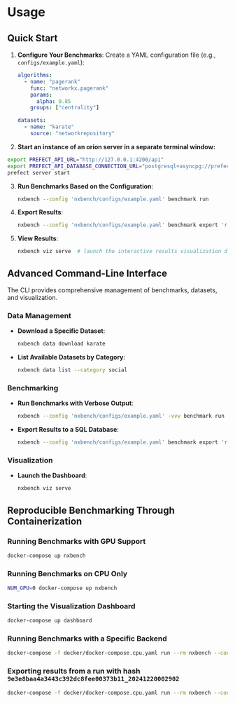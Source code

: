 # Usage

## Quick Start

1. **Configure Your Benchmarks**: Create a YAML configuration file (e.g., `configs/example.yaml`):

   ```yaml
   algorithms:
     - name: "pagerank"
       func: "networkx.pagerank"
       params:
         alpha: 0.85
       groups: ["centrality"]

   datasets:
     - name: "karate"
       source: "networkrepository"
   ```

2. **Start an instance of an orion server in a separate terminal window:**

  ```bash
  export PREFECT_API_URL="http://127.0.0.1:4200/api"
  export PREFECT_API_DATABASE_CONNECTION_URL="postgresql+asyncpg://prefect_user:pass@localhost:5432/prefect_db"
  prefect server start
  ```

3. **Run Benchmarks Based on the Configuration**:

   ```bash
   nxbench --config 'nxbench/configs/example.yaml' benchmark run
   ```

4. **Export Results**:

   ```bash
   nxbench --config 'nxbench/configs/example.yaml' benchmark export 'results/9e3e8baa4a3443c392dc8fee00373b11_20241220002902.json' --output-format csv --output-file 'results/results.csv'  # convert benchmarked results from a run with hash `9e3e8baa4a3443c392dc8fee00373b11_20241220002902` into csv format.
   ```

5. **View Results**:

   ```bash
   nxbench viz serve  # launch the interactive results visualization dashboard.
   ```

## Advanced Command-Line Interface

The CLI provides comprehensive management of benchmarks, datasets, and visualization.

### Data Management

- **Download a Specific Dataset**:

  ```bash
  nxbench data download karate
  ```

- **List Available Datasets by Category**:

  ```bash
  nxbench data list --category social
  ```

### Benchmarking

- **Run Benchmarks with Verbose Output**:

  ```bash
  nxbench --config 'nxbench/configs/example.yaml' -vvv benchmark run
  ```

- **Export Results to a SQL Database**:

  ```bash
  nxbench --config 'nxbench/configs/example.yaml' benchmark export 'results/9e3e8baa4a3443c392dc8fee00373b11_20241220002902.json' --output-format sql --output-file 'results/benchmarks.sqlite'
  ```

### Visualization

- **Launch the Dashboard**:

  ```bash
  nxbench viz serve
  ```

## Reproducible Benchmarking Through Containerization

### Running Benchmarks with GPU Support

```bash
docker-compose up nxbench
```

### Running Benchmarks on CPU Only

```bash
NUM_GPU=0 docker-compose up nxbench
```

### Starting the Visualization Dashboard

```bash
docker-compose up dashboard
```

### Running Benchmarks with a Specific Backend

```bash
docker-compose -f docker/docker-compose.cpu.yaml run --rm nxbench --config 'nxbench/configs/example.yaml' benchmark run --backend networkx
```

### Exporting results from a run with hash `9e3e8baa4a3443c392dc8fee00373b11_20241220002902`

```bash
docker-compose -f docker/docker-compose.cpu.yaml run --rm nxbench --config 'nxbench/configs/example.yaml' benchmark export 'nxbench_results/9e3e8baa4a3443c392dc8fee00373b11_20241220002902.json' --output-format csv --output-file 'nxbench_results/results.csv'
```
